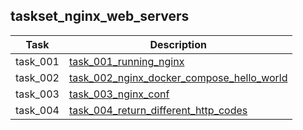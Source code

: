 ## taskset_nginx_web_servers

| Task | Description |
| --- | --- |
| task_001 | [task_001_running_nginx](task_001_running_nginx) |
| task_002 | [task_002_nginx_docker_compose_hello_world](task_002_nginx_docker_compose_hello_world) |
| task_003 | [task_003_nginx_conf](task_003_nginx_conf) |
| task_004 | [task_004_return_different_http_codes](task_004_return_different_http_codes) |


